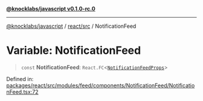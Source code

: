 [**@knocklabs/javascript v0.1.0-rc.0**](../../../README.md)

***

[@knocklabs/javascript](../../../modules.md) / [react/src](../README.md) / NotificationFeed

# Variable: NotificationFeed

> `const` **NotificationFeed**: `React.FC`\<[`NotificationFeedProps`](../interfaces/NotificationFeedProps.md)\>

Defined in: [packages/react/src/modules/feed/components/NotificationFeed/NotificationFeed.tsx:72](https://github.com/knocklabs/javascript/blob/main/packages/react/src/modules/feed/components/NotificationFeed/NotificationFeed.tsx#L72)
